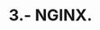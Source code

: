 ---
title: 3.- NGINX. 
parent: ANNEX - DESPLEGAMENT
has_children: true
layout: default
nav_order: 30
---